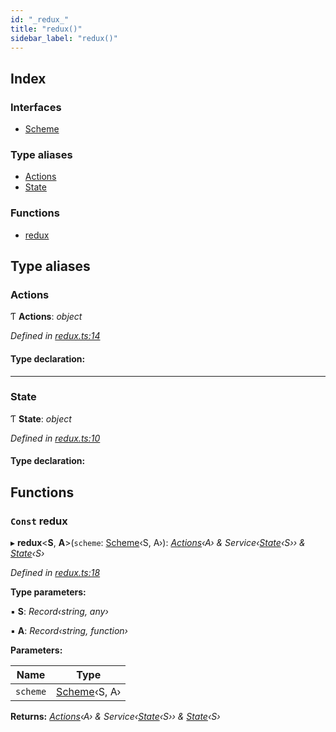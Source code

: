 ```yaml
---
id: "_redux_"
title: "redux()"
sidebar_label: "redux()"
---
```


## Index

### Interfaces

* [Scheme](../interfaces/_redux_.scheme.md)

### Type aliases

* [Actions](_redux_.md#actions)
* [State](_redux_.md#state)

### Functions

* [redux](_redux_.md#const-redux)

## Type aliases

###  Actions

Ƭ **Actions**: *object*

*Defined in [redux.ts:14](https://github.com/unadlib/reactant/blob/1f3f457d/packages/reactant-redux/src/redux.ts#L14)*

#### Type declaration:

___

###  State

Ƭ **State**: *object*

*Defined in [redux.ts:10](https://github.com/unadlib/reactant/blob/1f3f457d/packages/reactant-redux/src/redux.ts#L10)*

#### Type declaration:

## Functions

### `Const` redux

▸ **redux**<**S**, **A**>(`scheme`: [Scheme](../interfaces/_redux_.scheme.md)‹S, A›): *[Actions](_redux_.md#actions)‹A› & Service‹[State](_redux_.md#state)‹S›› & [State](_redux_.md#state)‹S›*

*Defined in [redux.ts:18](https://github.com/unadlib/reactant/blob/1f3f457d/packages/reactant-redux/src/redux.ts#L18)*

**Type parameters:**

▪ **S**: *Record‹string, any›*

▪ **A**: *Record‹string, function›*

**Parameters:**

Name | Type |
------ | ------ |
`scheme` | [Scheme](../interfaces/_redux_.scheme.md)‹S, A› |

**Returns:** *[Actions](_redux_.md#actions)‹A› & Service‹[State](_redux_.md#state)‹S›› & [State](_redux_.md#state)‹S›*
